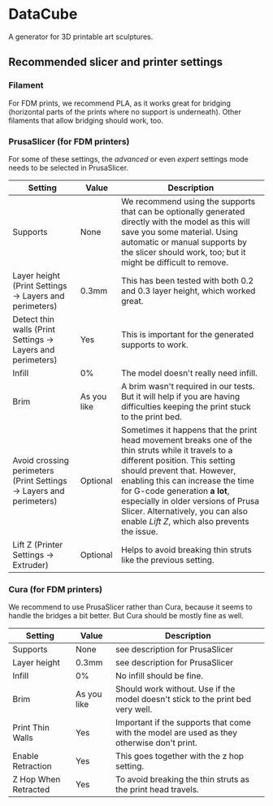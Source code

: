 # DataCube
A generator for 3D printable art sculptures. 

## Recommended slicer and printer settings

### Filament

For FDM prints, we recommend PLA, as it works great for bridging (horizontal parts of the prints where no support is underneath). Other filaments that allow bridging should work, too. 

### PrusaSlicer (for FDM printers)

For some of these settings, the _advanced_ or even _expert_ settings mode needs to be selected in PrusaSlicer. 

| Setting | Value | Description  |
| --- | ---  | --- |
| Supports | None | We recommend using the supports that can be optionally generated directly with the model as this will save you some material. Using automatic or manual supports by the slicer should work, too; but it might be difficult to remove.  |
| Layer height (Print Settings -> Layers and perimeters) | 0.3mm | This has been tested with both 0.2 and 0.3 layer height, which worked great.|
| Detect thin walls (Print Settings -> Layers and perimeters) | Yes | This is important for the generated supports to work.  |
| Infill | 0% | The model doesn't really need infill.  |
| Brim | As you like | A brim wasn't required in our tests. But it will help if you are having difficulties keeping the print stuck to the print bed.  |
| Avoid crossing perimeters (Print Settings -> Layers and perimeters) | Optional | Sometimes it happens that the print head movement breaks one of the thin struts while it travels to a different position. This setting should prevent that. However, enabling this can increase the time for G-code generation __a lot__, especially in older versions of Prusa Slicer. Alternatively, you can also enable _Lift Z_, which also prevents the issue. | 
| Lift Z (Printer Settings -> Extruder) | Optional | Helps to avoid breaking thin struts like the previous setting.  |

### Cura (for FDM printers) 

We recommend to use PrusaSlicer rather than Cura, because it seems to handle the bridges a bit better. But Cura should be mostly fine as well. 

| Setting | Value | Description | 
| --- | --- | --- | 
| Supports | None | see description for PrusaSlicer | 
| Layer height | 0.3mm | see description for PrusaSlicer | 
| Infill | 0% | No infill should be fine. | 
| Brim | As you like | Should work without. Use if the model doesn't stick to the print bed very well. |
| Print Thin Walls | Yes | Important if the supports that come with the model are used as they otherwise don't print. |
| Enable Retraction | Yes | This goes together with the z hop setting. | 
| Z Hop When Retracted | Yes | To avoid breaking the thin struts as the print head travels. | 
